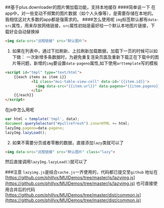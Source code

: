 ##基于plus.downloader的图片懒加载功能，支持本地缓存
####简单说一下
	在app中，对一些变动不频繁的图片数据（如个人头像等），是需要存储在本地的。我相信这对大多数的app都是强需求的。
####怎么使用呢
`img`标签默认都有`data-src`属性，用来存放网络链接，`src`属性初始是最好给一个默认本地图片链接，下载好会自动替换掉
```HTML
<img data-src="远程链接" src="默认图片">
```
1. 如果在列表中，通过下拉刷新、上拉刷新加载数据，加载下一页的时候可以如下做：
一次新增多条数据时，为避免重复渲染页面及重新下载正在下载中的图片等问题，新增的`img`要设置`data-pageno`属性,如下使用`arttemplate`写的模板
```html
<script id="tmpl" type="text/html">
	{{each items as item i}}
			<li class="mui-table-view-cell" data-id='{{item.id}}'>
              <img data-src="{{item.url}}" data-pageno="{{item.pageno}}" src="img/default.png">
			</li>
	{{/each}}
</script>
```
在js中怎么用呢
```js
var html = template('tmpl', data);
document.querySelector("#pullrefresh").innerHTML += html;
lazyImg.pageno=data.pageno;
lazyImg.lazyLoad();
```

2. 如果不需要分页或者零散的数据，直接添加`lazy`类就可以了
```html
<img data-src="远程链接" src="默认图片" class="lazy">
```
然后直接调用`lazyImg.lazyLoad()`就可以了

###注意
`lazyimg.js`是结合`cache.js`一齐使用的，代码都已提交至`github`
地址在[https://github.com/phillyx/MUIDemos/tree/master/js/lazyimg.js](https://github.com/phillyx/MUIDemos/tree/master/js/lazyimg.js)
也可直接使用合并后的代码[https://github.com/phillyx/MUIDemos/tree/master/dist/common.js](https://github.com/phillyx/MUIDemos/tree/master/dist/common.js)